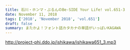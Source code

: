 ```yaml
---
title: 石川・ホンマ・ぶるんのBe-SIDE Your Life! vol.651-3
date: November 11, 2018
tags: ['2018', 'November 2018', 'vol.651']
draft: false
summary: またかよ！フォント話カタカナの単語がいっぱいKAGAWA
---
```


http://project-phi.ddo.jp/ishikawa/ishikawa651_3.mp3